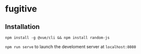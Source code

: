 # fugitive

## Installation

`npm install -g @vue/cli && npm install random-js`

`npm run serve` to launch the develoment server at `localhost:8080`
